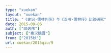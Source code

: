 ```yaml
---
type: "xuekan"
layout: "xuekan"
title: "《史记·儒林列传》与《汉书·儒林传》比较研究"
date: 2015-09-06
auth: ["祁逸伟"]
subject: ["秦汉魏晋"]
from: ["2015秋"]
url: xuekan/2015qiu/9
---
```

